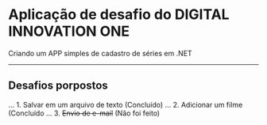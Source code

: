﻿# Aplicação de desafio do DIGITAL INNOVATION ONE
Criando um APP simples de cadastro de séries em .NET

---

## Desafios porpostos
... 1. Salvar em um arquivo de texto (Concluído)
... 2. Adicionar um filme	(Concluído
... 3. ~~Envio de e-mail~~ (Não foi feito)
